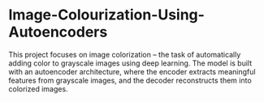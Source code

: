 # Image-Colourization-Using-Autoencoders
This project focuses on image colorization – the task of automatically adding color to grayscale images using deep learning. The model is built with an autoencoder architecture, where the encoder extracts meaningful features from grayscale images, and the decoder reconstructs them into colorized images.
